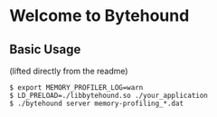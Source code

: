 
# Welcome to Bytehound

## Basic Usage

(lifted directly from the readme)

```
$ export MEMORY_PROFILER_LOG=warn
$ LD_PRELOAD=./libbytehound.so ./your_application
$ ./bytehound server memory-profiling_*.dat
```